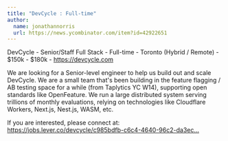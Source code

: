 ```yaml
---
title: "DevCycle : Full-time"
author:
  name: jonathannorris
  url: https://news.ycombinator.com/item?id=42922651
---
```

DevCycle - Senior&#x2F;Staff Full Stack - Full-time - Toronto (Hybrid &#x2F; Remote) - $150k - $180k - <a href="https:&#x2F;&#x2F;devcycle.com" rel="nofollow">https:&#x2F;&#x2F;devcycle.com</a>

We are looking for a Senior-level engineer to help us build out and scale DevCycle. We are a small team that&#x27;s been building in the feature flagging &#x2F; AB testing space for a while (from Taplytics YC W14), supporting open standards like OpenFeature. We run a large distributed system serving trillions of monthly evaluations, relying on technologies like Cloudflare Workers, Next.js, Nest.js, WASM, etc.

If you are interested, please connect at: <a href="https:&#x2F;&#x2F;jobs.lever.co&#x2F;devcycle&#x2F;c985bdfb-c6c4-4640-96c2-da3ece7d7743" rel="nofollow">https:&#x2F;&#x2F;jobs.lever.co&#x2F;devcycle&#x2F;c985bdfb-c6c4-4640-96c2-da3ec...</a>
<JobApplication />
